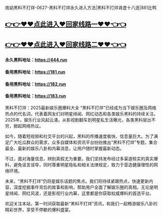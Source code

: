 痞幼黑料不打烊-0627-黑料不打烊永久进入方法|黑料不打烊肾虚十八连|881比鸭

## [👉👉♥♥点此进入♥回家线路一♥♥👈👈](https://unpkg.com/182run/index.html)
## [👉👉♥♥点此进入♥回家线路二♥♥👈👈](https://unpkg.com/182-1run/index.html)

#### 永久黑料地址：https://444.run
#### 备用黑料地址：https://181.run
#### 备用黑料地址：https://182.run
#### 备用黑料地址：https://183.run

黑料不打烊：2025最新娱乐圈爆料大全
“黑料不打烊”已经成为当下娱乐圈及网络热点的代名词，代表着网友们对明星绯闻、网红动态和各类娱乐黑料的持续关注。2025年，娱乐行业风起云涌，从影视剧翻车到明星私生活曝光，各类黑料层出不穷，掀起网络热议。

如今，随着短视频和社交平台的兴起，黑料的传播速度极快，信息量巨大。为了满足广大吃瓜群众的需求，众多自媒体和资讯平台纷纷推出“黑料不打烊”专题，集合最全、最新的娱乐八卦和内幕消息，让用户随时掌握最新动态。

不过，面对海量信息，辨别真假尤为重要。我们坚持发布经过多渠道核实的真实爆料，避免谣言误导，同时尊重明星隐私和相关法律规定，致力于营造健康理性的网络环境。

未来，“黑料不打烊”仍将是娱乐话题的焦点。我们将持续紧跟热点，快速更新内容，深度挖掘事件背后的故事和影响，帮助用户全面了解娱乐圈的真相。无论是明星绯闻、网红风波，还是影视行业内幕，这里都是你获取权威爆料的首选平台。

欢迎关注本站，第一时间获取最新“黑料不打烊”资讯，和我们一起畅游娱乐八卦的精彩世界，享受不停歇的爆料盛宴。
